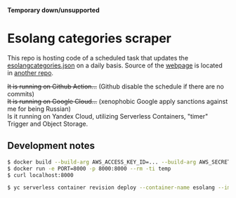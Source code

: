 **Temporary down/unsupported**

# Esolang categories scraper

This repo is hosting code of a scheduled task that updates the [esolangcategories.json](https://storage.yandexcloud.net/unversioned.www.nakilon.pro/esolangcategories.json) on a daily basis. Source of the [webpage](http://www.nakilon.pro/esolang.htm) is located in [another repo](https://github.com/Nakilon/www-nakilon-pro/blob/master/www.nakilon.pro/esolang.htm).

~~It is running on Github Action...~~ (Github disable the schedule if there are no commits)  
~~It is running on Google Cloud...~~ (xenophobic Google apply sanctions against me for being Russian)  
Is it running on Yandex Cloud, utilizing Serverless Containers, "timer" Trigger and Object Storage.

## Development notes

```bash
$ docker build --build-arg AWS_ACCESS_KEY_ID=... --build-arg AWS_SECRET_ACCESS_KEY=... --progress plain -t temp . < Dockerfile
$ docker run -e PORT=8000 -p 8000:8000 --rm -ti temp
$ curl localhost:8000
```
```bash
$ yc serverless container revision deploy --container-name esolang --image cr.yandex/.../esolang --service-account-id ... --execution-timeout 60s
```
